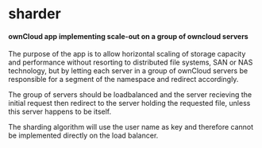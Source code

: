 sharder
=======
#### ownCloud app implementing scale-out on a group of owncloud servers

The purpose of the app is to allow horizontal scaling of storage capacity and performance
without resorting to distributed file systems, SAN or NAS technology, but by letting each
server in a group of ownCloud servers be responsible for a segment of the namespace and
redirect accordingly.

The group of servers should be loadbalanced and the server recieving the initial request
then redirect to the server holding the requested file, unless this server happens to be
itself.

The sharding algorithm will use the user name as key and therefore cannot be implemented
directly on the load balancer.